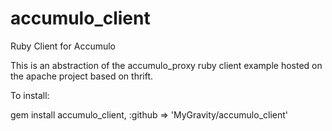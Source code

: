 accumulo_client
===============

Ruby Client for Accumulo

This is an abstraction of the accumulo_proxy ruby client example hosted on the apache project based on thrift. 


To install:

gem install accumulo_client, :github => 'MyGravity/accumulo_client'


